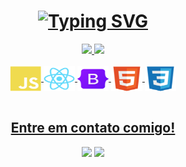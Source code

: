 <h1 align="center">
  <a href="https://git.io/typing-svg"><img src="https://readme-typing-svg.herokuapp.com?font=Young+Serif&size=30&duration=3000&pause=1000&color=02ADFF&width=435&lines=Bem-vindo(a)+ao+meu+perfil!;Eu+sou+o+Jos%C3%A9+Vitor+Silveira" alt="Typing SVG" /></a>
</h1>

<div align="center">
  <a href="https://github.com/jvitor88">
  <img height="180em" src="https://github-readme-stats.vercel.app/api?username=jvitor88&show_icons=true&theme=tokyonight&include_all_commits=true&count_private=true"/>
  <img height="180em" src="https://github-readme-stats.vercel.app/api/top-langs/?username=jvitor88&layout=compact&langs_count=6&theme=tokyonight"/>
</div>
    
<div align="center" style="display: inline_block"><br>
  <img align="center" alt="Js" height="40" width="50" src="https://raw.githubusercontent.com/devicons/devicon/master/icons/javascript/javascript-plain.svg">
  <img align="center" alt="Reactjs" height="40" width="50" src="https://raw.githubusercontent.com/devicons/devicon/master/icons/react/react-original.svg">
  <img align="center" alt="BS" height="40" width="50" src="https://raw.githubusercontent.com/devicons/devicon/master/icons/bootstrap/bootstrap-original.svg">
  <img align="center" alt="HTML" height="40" width="50" src="https://raw.githubusercontent.com/devicons/devicon/master/icons/html5/html5-original.svg">
  <img align="center" alt="CSS" height="40" width="50" src="https://raw.githubusercontent.com/devicons/devicon/master/icons/css3/css3-original.svg">
</div>
 
 <br>
 <h2 align="center">Entre em contato comigo!</h2>
 
<div align="center">
  <a href="https://www.linkedin.com/in/jose-silveira-ti/" target="_blank"><img src="https://img.shields.io/badge/-LinkedIn-%230077B5?style=for-the-badge&logo=linkedin&logoColor=white" target="_blank"></a> 
  <a href = "mailto:jvsilveira11@gmail.com"><img src="https://img.shields.io/badge/-Gmail-%23333?style=for-the-badge&logo=gmail&logoColor=white" target="_blank"></a>
</div>
